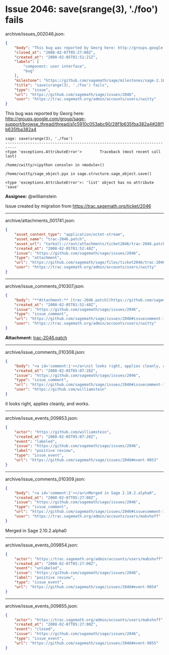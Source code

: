 # Issue 2046: save(srange(3), './foo') fails

archive/issues_002046.json:
```json
{
    "body": "This bug was reported by Georg here: http://groups.google.com/group/sage-support/browse_thread/thread/a1c5910c053abc90/28f1b635fba382a4#28f1b635fba382a4\n\n```\nsage: save(srange(3), './foo')\n---------------------------------------------------------------------------\n<type 'exceptions.AttributeError'>        Traceback (most recent call last)\n\n/home/cwitty/<ipython console> in <module>()\n\n/home/cwitty/sage_object.pyx in sage.structure.sage_object.save()\n\n<type 'exceptions.AttributeError'>: 'list' object has no attribute 'save'\n```\n\n**Assignee:** @williamstein\n\nIssue created by migration from https://trac.sagemath.org/ticket/2046\n\n",
    "closed_at": "2008-02-07T05:27:00Z",
    "created_at": "2008-02-05T01:51:21Z",
    "labels": [
        "component: user interface",
        "bug"
    ],
    "milestone": "https://github.com/sagemath/sage/milestones/sage-2.10.2",
    "title": "save(srange(3), './foo') fails",
    "type": "issue",
    "url": "https://github.com/sagemath/sage/issues/2046",
    "user": "https://trac.sagemath.org/admin/accounts/users/cwitty"
}
```
This bug was reported by Georg here: http://groups.google.com/group/sage-support/browse_thread/thread/a1c5910c053abc90/28f1b635fba382a4#28f1b635fba382a4

```
sage: save(srange(3), './foo')
---------------------------------------------------------------------------
<type 'exceptions.AttributeError'>        Traceback (most recent call last)

/home/cwitty/<ipython console> in <module>()

/home/cwitty/sage_object.pyx in sage.structure.sage_object.save()

<type 'exceptions.AttributeError'>: 'list' object has no attribute 'save'
```

**Assignee:** @williamstein

Issue created by migration from https://trac.sagemath.org/ticket/2046





---

archive/attachments_001741.json:
```json
{
    "asset_content_type": "application/octet-stream",
    "asset_name": "trac-2046.patch",
    "asset_url": "tarball://root/attachments/ticket2046/trac-2046.patch",
    "created_at": "2008-02-05T01:52:48Z",
    "issue": "https://github.com/sagemath/sage/issues/2046",
    "type": "attachment",
    "url": "https://github.com/sagemath/sage/files/ticket2046/trac-2046.patch",
    "user": "https://trac.sagemath.org/admin/accounts/users/cwitty"
}
```



---

archive/issue_comments_010307.json:
```json
{
    "body": "**Attachment:** [trac-2046.patch](https://github.com/sagemath/sage/files/ticket2046/trac-2046.patch)",
    "created_at": "2008-02-05T01:52:48Z",
    "issue": "https://github.com/sagemath/sage/issues/2046",
    "type": "issue_comment",
    "url": "https://github.com/sagemath/sage/issues/2046#issuecomment-10307",
    "user": "https://trac.sagemath.org/admin/accounts/users/cwitty"
}
```

**Attachment:** [trac-2046.patch](https://github.com/sagemath/sage/files/ticket2046/trac-2046.patch)



---

archive/issue_comments_010308.json:
```json
{
    "body": "<a id='comment:1'></a>\nit looks right, applies cleanly, and works.",
    "created_at": "2008-02-05T05:07:28Z",
    "issue": "https://github.com/sagemath/sage/issues/2046",
    "type": "issue_comment",
    "url": "https://github.com/sagemath/sage/issues/2046#issuecomment-10308",
    "user": "https://github.com/williamstein"
}
```

<a id='comment:1'></a>
it looks right, applies cleanly, and works.



---

archive/issue_events_009853.json:
```json
{
    "actor": "https://github.com/williamstein",
    "created_at": "2008-02-05T05:07:28Z",
    "event": "labeled",
    "issue": "https://github.com/sagemath/sage/issues/2046",
    "label": "positive review",
    "type": "issue_event",
    "url": "https://github.com/sagemath/sage/issues/2046#event-9853"
}
```



---

archive/issue_comments_010309.json:
```json
{
    "body": "<a id='comment:2'></a>\nMerged in Sage 2.10.2.alpha0",
    "created_at": "2008-02-07T05:27:00Z",
    "issue": "https://github.com/sagemath/sage/issues/2046",
    "type": "issue_comment",
    "url": "https://github.com/sagemath/sage/issues/2046#issuecomment-10309",
    "user": "https://trac.sagemath.org/admin/accounts/users/mabshoff"
}
```

<a id='comment:2'></a>
Merged in Sage 2.10.2.alpha0



---

archive/issue_events_009854.json:
```json
{
    "actor": "https://trac.sagemath.org/admin/accounts/users/mabshoff",
    "created_at": "2008-02-07T05:27:00Z",
    "event": "unlabeled",
    "issue": "https://github.com/sagemath/sage/issues/2046",
    "label": "positive review",
    "type": "issue_event",
    "url": "https://github.com/sagemath/sage/issues/2046#event-9854"
}
```



---

archive/issue_events_009855.json:
```json
{
    "actor": "https://trac.sagemath.org/admin/accounts/users/mabshoff",
    "created_at": "2008-02-07T05:27:00Z",
    "event": "closed",
    "issue": "https://github.com/sagemath/sage/issues/2046",
    "type": "issue_event",
    "url": "https://github.com/sagemath/sage/issues/2046#event-9855"
}
```
